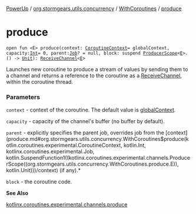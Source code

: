 [PowerUp](../../index.md) / [org.stormgears.utils.concurrency](../index.md) / [WithCoroutines](index.md) / [produce](./produce.md)

# produce

`open fun <E> produce(context: `[`CoroutineContext`](https://kotlinlang.org/api/latest/jvm/stdlib/kotlin.coroutines.experimental/-coroutine-context/index.html)` = globalContext, capacity: `[`Int`](https://kotlinlang.org/api/latest/jvm/stdlib/kotlin/-int/index.html)` = 0, parent: `[`Job`](https://kotlin.github.io/kotlinx.coroutines/kotlinx-coroutines-core/kotlinx.coroutines.experimental/-job/index.html)`? = null, block: suspend `[`ProducerScope`](https://kotlin.github.io/kotlinx.coroutines/kotlinx-coroutines-core/kotlinx.coroutines.experimental.channels/-producer-scope/index.html)`<`[`E`](produce.md#E)`>.() -> `[`Unit`](https://kotlinlang.org/api/latest/jvm/stdlib/kotlin/-unit/index.html)`): `[`ReceiveChannel`](https://kotlin.github.io/kotlinx.coroutines/kotlinx-coroutines-core/kotlinx.coroutines.experimental.channels/-receive-channel/index.html)`<`[`E`](produce.md#E)`>`

Launches new coroutine to produce a stream of values by sending them to a channel
and returns a reference to the coroutine as a [ReceiveChannel](https://kotlin.github.io/kotlinx.coroutines/kotlinx-coroutines-core/kotlinx.coroutines.experimental.channels/-receive-channel/index.html), within the coroutine thread.

### Parameters

`context` - context of the coroutine. The default value is [globalContext](../global-context.md).

`capacity` - capacity of the channel's buffer (no buffer by default).

`parent` - explicitly specifies the parent job, overrides job from the [context](produce.md#org.stormgears.utils.concurrency.WithCoroutines$produce(kotlin.coroutines.experimental.CoroutineContext, kotlin.Int, kotlinx.coroutines.experimental.Job, kotlin.SuspendFunction1((kotlinx.coroutines.experimental.channels.ProducerScope((org.stormgears.utils.concurrency.WithCoroutines.produce.E)), kotlin.Unit)))/context) (if any).*

`block` - the coroutine code.

**See Also**

[kotlinx.coroutines.experimental.channels.produce](https://kotlin.github.io/kotlinx.coroutines/kotlinx-coroutines-core/kotlinx.coroutines.experimental.channels/produce.html)

